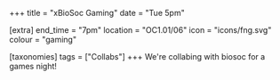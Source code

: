 +++
title = "xBioSoc Gaming"
date = "Tue 5pm"

[extra]
end_time = "7pm"
location = "OC1.01/06"
icon = "icons/fng.svg"
colour = "gaming"

[taxonomies]
tags = ["Collabs"]
+++
We're collabing with biosoc for a games night!